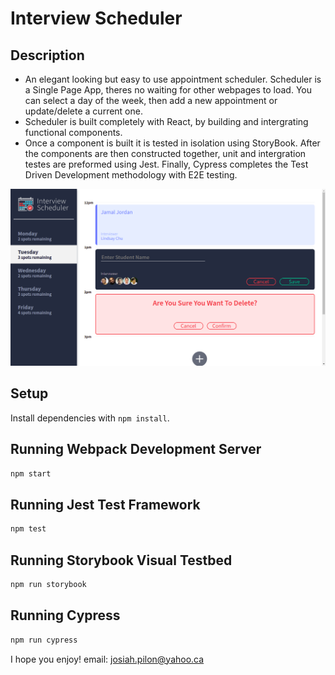# Interview Scheduler

## Description
* An elegant looking but easy to use appointment scheduler. Scheduler is a Single Page App, theres no waiting for other webpages to load. You can select a day of the week, then add a new appointment or update/delete a current one.
* Scheduler is built completely with React, by building and intergrating functional components.
* Once a component is built it is tested in isolation using StoryBook. After the components are then constructed together, unit and intergration testes are preformed using Jest. Finally, Cypress completes the Test Driven Development methodology with E2E testing.

!["This showcases Schedulers SPA. I shows a booked appointment, one being edited, and one being deleted"](https://raw.githubusercontent.com/J-pilon/Scheduler/c7f3c69f3aba11e7c0e9aeab2e97c4ffe92f18f7/docs/Screenshot%20from%202021-04-22%2022-05-35.png)

## Setup

Install dependencies with `npm install`.

## Running Webpack Development Server

```sh
npm start
```

## Running Jest Test Framework

```sh
npm test
```

## Running Storybook Visual Testbed

```sh
npm run storybook
```
## Running Cypress

```sh
npm run cypress
```

I hope you enjoy!
email: josiah.pilon@yahoo.ca